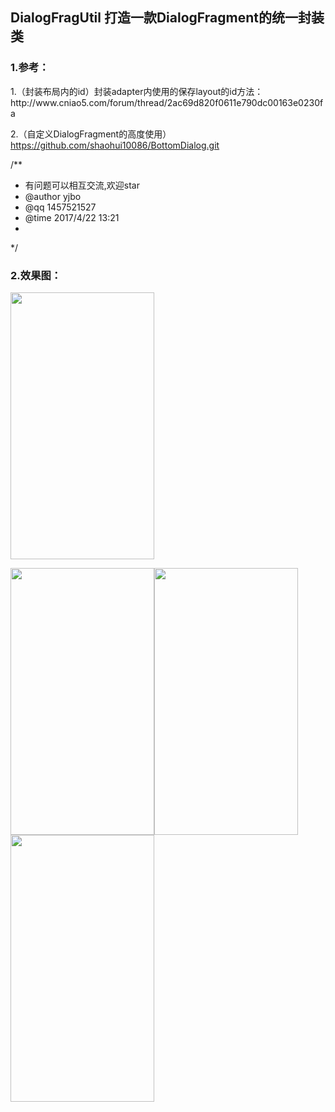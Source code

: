 <h2>DialogFragUtil 打造一款DialogFragment的统一封装类</h2>

<h3>1.参考：</h3>
   1.（封装布局内的id）封装adapter内使用的保存layout的id方法：
           http://www.cniao5.com/forum/thread/2ac69d820f0611e790dc00163e0230fa
           
   2.（自定义DialogFragment的高度使用）https://github.com/shaohui10086/BottomDialog.git

/**
 * 有问题可以相互交流,欢迎star
 * @author yjbo
 * @qq 1457521527
 * @time 2017/4/22 13:21
 *

 */
<h3>2.效果图：</h3>

<p><img src="https://github.com/hytcyjb/DialogFragUtil/blob/master/screenshot/jdfw.gif?raw=true" width="230" height="427"></p>

<p><img src="https://github.com/hytcyjb/DialogFragUtil/blob/master/screenshot/app_pic_1.png?raw=true" width="230" height="427"><img src="https://github.com/hytcyjb/DialogFragUtil/blob/master/screenshot/app_pic_2.png?raw=true" width="230" height="427"><img src="https://github.com/hytcyjb/DialogFragUtil/blob/master/screenshot/app_pic_3.png?raw=true" width="230" height="427"></p>

